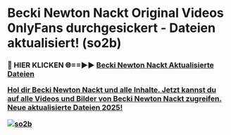 # Becki Newton Nackt Original Videos 0nlyFans durchgesickert - Dateien aktualisiert! (so2b)

<h3>🔴 HIER KLICKEN 🌐==►► <a href="https://tinyurl.com/h6vf6nb8" rel="nofollow">Becki Newton Nackt Aktualisierte Dateien

Hol dir Becki Newton Nackt und alle Inhalte. Jetzt kannst du auf alle Videos und Bilder von Becki Newton Nackt zugreifen. Neue aktualisierte Dateien 2025!

[![so2b](https://i.imgur.com/sD4kR3V.gif)](https://tinyurl.com/h6vf6nb8)
